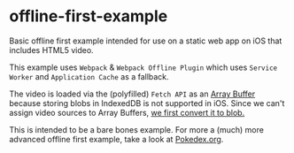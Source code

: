 # offline-first-example
Basic offline first example intended for use on a static web app on iOS that includes HTML5 video.

This example uses `Webpack` & `Webpack Offline Plugin` which uses `Service Worker` and `Application Cache` as a fallback.

The video is loaded via the (polyfilled) `Fetch API` as an [Array Buffer](https://developer.mozilla.org/en-US/docs/Web/API/Body/arrayBuffer) because storing blobs in IndexedDB is not supported in iOS. Since we can't assign video sources to Array Buffers, [we first convert it to blob.](http://stackoverflow.com/questions/40393488/mobile-safari-10-indexeddb-blobs/40625816#40625816)

This is intended to be a bare bones example. For more a (much) more advanced offline first example, take a look at [Pokedex.org](http://www.pocketjavascript.com/blog/2015/11/23/introducing-pokedex-org).
